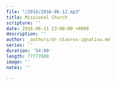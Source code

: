 ```yaml
---
file: "/2016/2016-06-12.mp3"
title: Missional Church
scripture: ''
date: 2016-06-11 23:00:00 +0000
description: ''
author: _authors/dr-stavros-ignatiou.md
series: ''
duration: '54:00'
length: 77777888
image: ''
notes: ''

---
```

